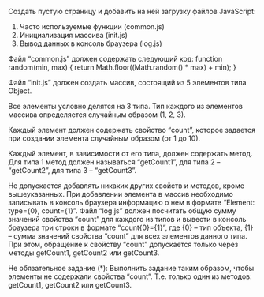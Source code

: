 ﻿Создать пустую страницу и добавить на ней загрузку файлов JavaScript:
1.	Часто используемые функции (common.js)
2.	Инициализация массива (init.js)
3.	Вывод данных в консоль браузера (log.js)

Файл “common.js” должен содержать следующий код:
function random(min, max) {
	return Math.floor((Math.random() * max) + min);
}

Файл “init.js” должен создать массив, состоящий из 5 элементов типа Object.

Все элементы условно делятся на 3 типа.
Тип каждого из элементов массива определяется случайным образом (1, 2, 3).

Каждый элемент должен содержать свойство “count”, которое задается при создании элемента случайным образом (от 1 до 10).

Каждый элемент, в зависимости от его типа, должен содержать метод.
Для типа 1 метод должен называться “getCount1”, для типа 2 – “getCount2”, для типа 3 – “getCount3”.

Не допускается добавлять никаких других свойств и методов, кроме вышеуказанных.
При добавлении элемента в массив необходимо записывать в консоль браузера информацию о нем в формате “Element: type={0}, count={1}”.
Файл “log.js” должен посчитать общую сумму значений свойства “count” для каждого из типов и вывести в консоль браузера три строки в формате “count{0}={1}”, где {0} – тип объекта, {1} – сумма значений свойства “count” для всех элементов данного типа. При этом, обращение к свойству “count” допускается только через методы getCount1, getCount2 или getCount3.

Не обязательное задание (*):
Выполнить задание таким образом, чтобы элементы не содержали свойства “count”. Т.е. только один из методов: getCount1, getCount2 или getCount3.


